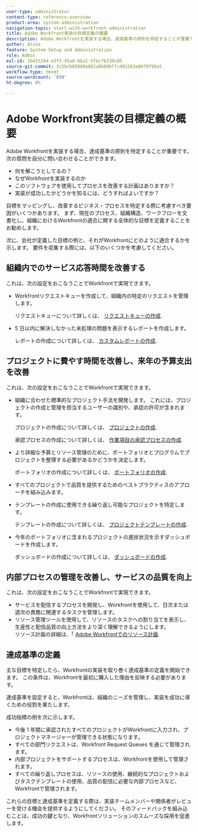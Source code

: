 ```yaml
---
user-type: administrator
content-type: reference;overview
product-area: system-administration
navigation-topic: start-with-workfront-administration
title: Adobe Workfront実装の目標定義の概要
description: Adobe Workfrontを実装する場合、達成基準の原則を特定することが重要です。 まず、現在のプロセス、組織構造、ワークフローを文書化し、Workfrontが組織にどのように適合するかに関する全体的な目標を定義することをお勧めします。
author: Alina
feature: System Setup and Administration
role: Admin
exl-id: 1b425244-e3f3-45a0-8ba1-5fbc7b339c85
source-git-commit: 3c5bcb85080a882a8b69bffcd01563a0479f98a5
workflow-type: tm+mt
source-wordcount: '659'
ht-degree: 0%

---
```


# Adobe Workfront実装の目標定義の概要

Adobe Workfrontを実装する場合、達成基準の原則を特定することが重要です。 次の質問を自分に問い合わせることができます。

* 何を解こうとしてるの？
* なぜWorkfrontを実装するのか
* このソフトウェアを使用してプロセスを改善する計画はありますか？
* 実装が成功したかどうかを知るには、どうすればよいですか？

目標をマッピングし、改善するビジネス・プロセスを特定する際に考慮すべき要因がいくつかあります。 まず、現在のプロセス、組織構造、ワークフローを文書化し、組織におけるWorkfrontの適合に関する全体的な目標を定義することをお勧めします。

次に、会社が定義した目標の例と、それがWorkfrontにどのように適合するかを示します。 要件を収集する際には、以下のいくつかを考慮してください。

## 組織内でのサービス応答時間を改善する

これは、次の設定をおこなうことでWorkfrontで実現できます。

* Workfrontリクエストキューを作成して、組織内の特定のリクエストを管理します。

  リクエストキューについて詳しくは、 [リクエストキューの作成](../../manage-work/requests/create-and-manage-request-queues/create-request-queue.md).

* 5 日以内に解決しなかった未処理の問題を表示するレポートを作成します。

  レポートの作成について詳しくは、 [カスタムレポートの作成](../../reports-and-dashboards/reports/creating-and-managing-reports/create-custom-report.md).

## プロジェクトに費やす時間を改善し、来年の予算支出を改善

これは、次の設定をおこなうことでWorkfrontで実現できます。

* 組織に合わせた標準的なプロジェクト手法を開発します。 これには、プロジェクトの作成と管理を担当するユーザーの識別や、承認の許可が含まれます。

  プロジェクトの作成について詳しくは、 [プロジェクトの作成](../../manage-work/projects/create-projects/create-project.md).

  承認プロセスの作成について詳しくは、 [作業項目の承認プロセスの作成](../../administration-and-setup/customize-workfront/configure-approval-milestone-processes/create-approval-processes.md).

* より詳細な予算とリソース管理のために、ポートフォリオとプログラムでプロジェクトを整理する必要があるかどうかを決定します。

  ポートフォリオの作成について詳しくは、 [ポートフォリオの作成](../../manage-work/portfolios/create-and-manage-portfolios/create-portfolios.md).

* すべてのプロジェクトで品質を提供するためのベストプラクティスのアプローチを組み込みます。
* テンプレートの作成に使用できる繰り返し可能なプロジェクトを特定します。

  テンプレートの作成について詳しくは、 [プロジェクトテンプレートの作成](../../manage-work/projects/create-and-manage-templates/create-template.md).

* 今年のポートフォリオに含まれるプロジェクトの進捗状況を示すダッシュボードを作成します。

  ダッシュボードの作成について詳しくは、 [ダッシュボードの作成](../../reports-and-dashboards/dashboards/creating-and-managing-dashboards/create-dashboard.md).

## 内部プロセスの管理を改善し、サービスの品質を向上

これは、次の設定をおこなうことでWorkfrontで実現できます。

* サービスを配信するプロセスを開発し、Workfrontを使用して、日次または週次の責務に関連するタスクを管理します。
* リソース管理ツールを使用して、リソースのタスクへの割り当てを表示し、生産性と配信品質の向上方法をより深く理解できるようにします。\
  リソース計画の詳細は、「 [Adobe Workfrontでのリソース計画](../../resource-mgmt/resource-planning/resource-planning-overview.md)

## 達成基準の定義

主な目標を特定したら、Workfrontの実装を取り巻く達成基準の定義を開始できます。 この条件は、Workfrontを最初に購入した理由を反映する必要があります。

達成基準を設定すると、Workfrontは、組織のニーズを管理し、実装を成功に導くための役割を果たします。

成功指標の例を次に示します。

* 今後 1 年間に承認されたすべてのプロジェクトがWorkfrontに入力され、プロジェクトマネージャーが管理できる状態になります。
* すべての部門リクエストは、Workfront Request Queues を通じて管理されます。
* 内部プロジェクトをサポートするプロセスは、Workfrontを使用して管理されます。
* すべての繰り返しプロセスは、リソースの使用、継続的なプロジェクトおよびタスクテンプレートの使用、品質の配信に必要な内部プロセスなど、Workfrontで管理されます。

これらの目標と達成基準を定義する際は、実装チームメンバーや関係者がレビューを受ける機会を提供するようにしてください。 そのフィードバックを組み込むことは、成功の鍵となり、Workfrontソリューションのスムーズな採用を促進します。
